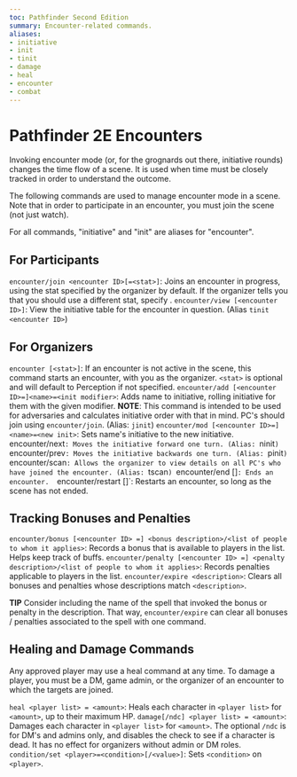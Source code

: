 ```yaml
---
toc: Pathfinder Second Edition
summary: Encounter-related commands.
aliases:
- initiative
- init
- tinit
- damage
- heal
- encounter
- combat
---
```

# Pathfinder 2E Encounters

Invoking encounter mode (or, for the grognards out there, initiative rounds) changes the time flow of a scene. It is used when time must be closely tracked in order to understand the outcome.

The following commands are used to manage encounter mode in a scene. Note that in order to participate in an encounter, you must join the scene (not just watch).

For all commands, "initiative" and "init" are aliases for "encounter". 

## For Participants

`encounter/join <encounter ID>[=<stat>]`: Joins an encounter in progress, using the stat specified by the organizer by default. If the organizer tells you that you should use a different stat, specify <stat>. 
`encounter/view [<encounter ID>]`: View the initiative table for the encounter in question. (Alias `tinit <encounter ID>`)

## For Organizers

`encounter [<stat>]`: If an encounter is not active in the scene, this command starts an encounter, with you as the organizer. `<stat>` is optional and will default to Perception if not specified.
`encounter/add [<encounter ID>=]<name>=<init modifier>`: Adds name to initiative, rolling initiative for them with the given modifier. **NOTE**: This command is intended to be used for adversaries and calculates initiative order with that in mind. PC's should join using `encounter/join`. (Alias: `jinit`)
`encounter/mod [<encounter ID>=]<name>=<new init>`: Sets name's initiative to the new initiative.`
`encounter/next`: Moves the initiative forward one turn. (Alias: `ninit`)
`encounter/prev`: Moves the initiative backwards one turn. (Alias: `pinit`)
`encounter/scan`: Allows the organizer to view details on all PC's who have joined the encounter. (Alias: `tscan`)
`encounter/end [<encounter ID>]`: Ends an encounter. 
`encounter/restart [<encounter ID>]`: Restarts an encounter, so long as the scene has not ended.

## Tracking Bonuses and Penalties
`encounter/bonus [<encounter ID> =] <bonus description>/<list of people to whom it applies>`: Records a bonus that is available to players in the list. Helps keep track of buffs. 
`encounter/penalty [<encounter ID> =] <penalty description>/<list of people to whom it applies>`: Records penalties applicable to players in the list. 
`encounter/expire <description>`: Clears all bonuses and penalties whose descriptions match `<description>`.

**TIP** Consider including the name of the spell that invoked the bonus or penalty in the description. That way, `encounter/expire` can clear all bonuses / penalties associated to the spell with one command. 

## Healing and Damage Commands

Any approved player may use a heal command at any time. To damage a player, you must be a DM, game admin, or the organizer of an encounter to which the targets are joined.

`heal <player list> = <amount>`: Heals each character in `<player list>` for `<amount>`, up to their maximum HP.
`damage[/ndc] <player list> = <amount>`: Damages each character in `<player list>` for `<amount>`. The optional `/ndc` is for DM's and admins only, and disables the check to see if a character is dead. It has no effect for organizers without admin or DM roles.
`condition/set <player>=<condition>[/<value>]`: Sets `<condition>` on `<player>`.

